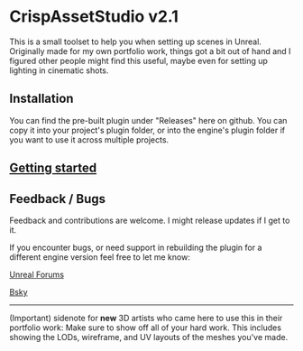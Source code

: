 # CrispAssetStudio v2.1

This is a small toolset to help you when setting up scenes in Unreal. Originally made for my own portfolio work, things got a bit out of hand and I figured other people might find this useful, maybe even for setting up lighting in cinematic shots.

## Installation
You can find the pre-built plugin under "Releases" here on github. You can copy it into your project's plugin folder, or into the engine's plugin folder if you want to use it across multiple projects.

## [Getting started](https://github.com/CrispClover/AssetStudio/wiki)

## Feedback / Bugs
Feedback and contributions are welcome. I might release updates if I get to it.

If you encounter bugs, or need support in rebuilding the plugin for a different engine version feel free to let me know:

[Unreal Forums](https://forums.unrealengine.com/t/asset-studio/)

[Bsky](https://bsky.app/profile/crispclover.com)

___

(Important) sidenote for **new** 3D artists who came here to use this in their portfolio work:
Make sure to show off all of your hard work. This includes showing the LODs, wireframe, and UV layouts of the meshes you've made.
